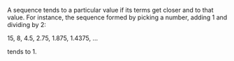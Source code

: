 A sequence tends to a particular value if its terms get closer and to
that value. For instance, the sequence formed by picking a number,
adding 1 and dividing by 2:

15, 8, 4.5, 2.75, 1.875, 1.4375, ...

tends to 1.
